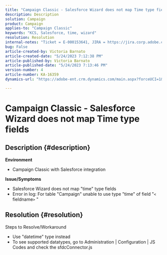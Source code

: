 ```yaml
---
title: "Campaign Classic - Salesforce Wizard does not map Time type fields"
description: Description
solution: Campaign
product: Campaign
applies-to: "Campaign Classic"
keywords: "KCS, Salesforce, time, wizard"
resolution: Resolution
internal-notes: "Ticket = E-000153641, JIRA = https://jira.corp.adobe.com/browse/NEO-27340"
bug: False
article-created-by: Victoria Barnato
article-created-date: "5/24/2023 7:12:38 PM"
article-published-by: Victoria Barnato
article-published-date: "5/24/2023 7:13:46 PM"
version-number: 4
article-number: KA-16359
dynamics-url: "https://adobe-ent.crm.dynamics.com/main.aspx?forceUCI=1&pagetype=entityrecord&etn=knowledgearticle&id=a238fbef-66fa-ed11-8849-6045bd006b3d"

---
```

# Campaign Classic - Salesforce Wizard does not map Time type fields

## Description {#description}

<b>Environment</b>
- Campaign Classic with Salesforce integration

<b>Issue/Symptoms</b>
- Salesforce Wizard does not map "time" type fields
- Error in log: For table "Campaign" unable to use type "time" of field "`<` fieldname`>` "



## Resolution {#resolution}

Steps to Resolve/Workaround
- Use "datetime" type instead
- To see supported datatypes, go to Administration | Configuration | JS Codes and check the sfdcConnector.js





